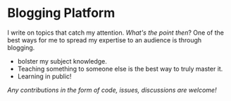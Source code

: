 # Blogging Platform #

I write on topics that catch my attention.
*What's the point then*?
One of the best ways for me to spread my expertise to an audience is through blogging.

- bolster my subject knowledge. 
- Teaching something to someone else is the best way to truly master it.
- Learning in public!

*Any contributions in the form of code, issues, discussions are welcome!*
